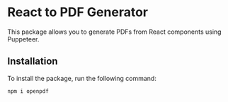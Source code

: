 # React to PDF Generator

This package allows you to generate PDFs from React components using Puppeteer.

## Installation

To install the package, run the following command:

```bash
npm i openpdf
